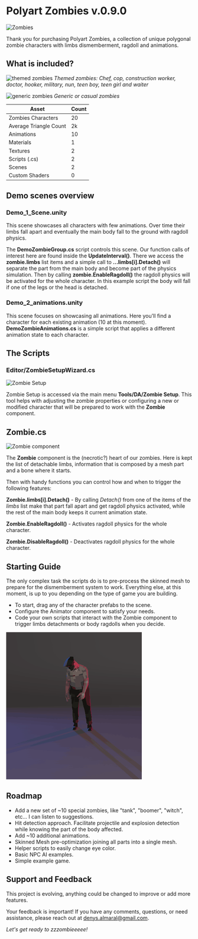 # Polyart Zombies v.0.9.0

![Zombies](media/zombiesDocMain.jpg)

Thank you for purchasing Polyart Zombies, a collection of unique polygonal zombie characters with limbs dismemberment, ragdoll and animations.

## What is included?

![themed zombies](media/zombiesGrid_pro.jpg)
*Themed zombies: Chef, cop, construction worker, doctor, hooker, military, nun, teen boy, teen girl and waiter*

![generic zombies](media/zombiesGrid_gen.jpg)
*Generic or casual zombies*


| Asset | Count |
|-|-|
| Zombies Characters | 20 |
| Average Triangle Count | 2k |
| Animations | 10 |
| Materials | 1 |
| Textures | 2 |
| Scripts (.cs) | 2 |
| Scenes | 2 |
| Custom Shaders | 0 |


## Demo scenes overview

### Demo_1_Scene.unity
This scene showcases all characters with few animations. Over time their limbs fall apart and eventually the main body fall to the ground with ragdoll physics.

The **DemoZombieGroup.cs** script controls this scene. Our function calls of interest here are found inside the **UpdateInterval()**. There we access the **zombie.limbs** list items and a simple call to **...limbs[i].Detach()** will separate the part from the main body and become part of the physics simulation. Then by calling **zombie.EnableRagdoll()** the ragdoll physics will be activated for the whole character. In this example script the body will fall if one of the legs or the head is detached.

### Demo_2_animations.unity

This scene focuses on showcasing all animations. Here you'll find a character for each existing animation (10 at this moment). **DemoZombieAnimations.cs** is a simple script that applies a different animation state to each character.

## The Scripts

### Editor/ZombieSetupWizard.cs

![Zombie Setup](media/zombie-setup.jpg)

Zombie Setup is accessed via the main menu **Tools/DA/Zombie Setup**. This tool helps with adjusting the zombie properties or configuring a new or modified character that will be prepared to work with the **Zombie** component.

## Zombie.cs
![Zombie component](media/zombie-component.jpg)

The **Zombie** component is the (necrotic?) heart of our zombies. Here is kept the list of detachable limbs, information that is composed by a mesh part and a bone where it starts.

Then with handy functions you can control how and when to trigger the following features:

**Zombie.limbs[i].Detach()** - By calling *Detach()* from one of the items of the *limbs* list make that part fall apart and get ragdoll physics activated, while the rest of the main body keeps it current animation state.

**Zombie.EnableRagdoll()** - Activates ragdoll physics for the whole character.

**Zombie.DisableRagdoll()** - Deactivates ragdoll physics for the whole character.


## Starting Guide

The only complex task the scripts do is to pre-process the skinned mesh to prepare for the dismemberment system to work. Everything else, at this moment, is up to you depending on the type of game you are building.

- To start, drag any of the character prefabs to the scene.
- Configure the Animator component to satisfy your needs.
- Code your own scripts that interact with the Zombie component to trigger limbs detachments or body ragdolls when you decide.

![falling parts](media/fallparts.gif)

## Roadmap

- Add a new set of ~10 special zombies, like "tank", "boomer", "witch", etc... I can listen to suggestions.
- Hit detection approach. Facilitate projectile and explosion detection while knowing the part of the body affected.
- Add ~10 additional animations.
- Skinned Mesh pre-optimization joining all parts into a single mesh.
- Helper scripts to easily change eye color.
- Basic NPC AI examples.
- Simple example game.

## Support and Feedback

This project is evolving, anything could be changed to improve or add more features.  

Your feedback is important! If you have any comments, questions, or need assistance, please reach out at [denys.almaral@gmail.com](mailto:denys.almaral@gmail.com).

*Let's get ready to zzzombieeeee!*